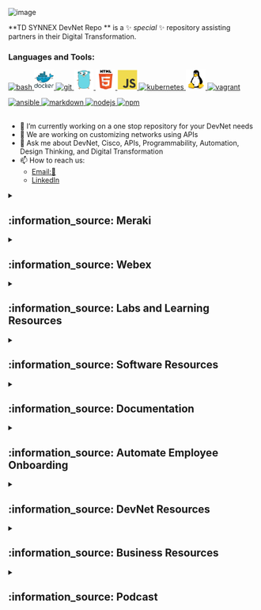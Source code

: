 ![image](https://user-images.githubusercontent.com/9085386/172184871-48c45eb4-9023-491e-98fc-742b5ab863f9.png)

**TD SYNNEX DevNet Repo ** is a ✨ _special_ ✨ repository assisting partners in their Digital Transformation.

<h3 align="left">Languages and Tools:</h3>
<p align="left"> <a href="https://www.gnu.org/software/bash/" target="_blank" rel="noreferrer"> <img src="https://www.vectorlogo.zone/logos/gnu_bash/gnu_bash-icon.svg" alt="bash" width="40" height="40"/> </a> <a href="https://www.docker.com/" target="_blank" rel="noreferrer"> <img src="https://raw.githubusercontent.com/devicons/devicon/master/icons/docker/docker-original-wordmark.svg" alt="docker" width="40" height="40"/> </a> <a href="https://git-scm.com/" target="_blank" rel="noreferrer"> <img src="https://www.vectorlogo.zone/logos/git-scm/git-scm-icon.svg" alt="git" width="40" height="40"/> </a> <a href="https://golang.org" target="_blank" rel="noreferrer"> <img src="https://raw.githubusercontent.com/devicons/devicon/master/icons/go/go-original.svg" alt="go" width="40" height="40"/> </a> <a href="https://www.w3.org/html/" target="_blank" rel="noreferrer"> <img src="https://raw.githubusercontent.com/devicons/devicon/master/icons/html5/html5-original-wordmark.svg" alt="html5" width="40" height="40"/> </a> <a href="https://developer.mozilla.org/en-US/docs/Web/JavaScript" target="_blank" rel="noreferrer"> <img src="https://raw.githubusercontent.com/devicons/devicon/master/icons/javascript/javascript-original.svg" alt="javascript" width="40" height="40"/> </a> <a href="https://kubernetes.io" target="_blank" rel="noreferrer"> <img src="https://www.vectorlogo.zone/logos/kubernetes/kubernetes-icon.svg" alt="kubernetes" width="40" height="40"/> </a> <a href="https://www.linux.org/" target="_blank" rel="noreferrer"> <img src="https://raw.githubusercontent.com/devicons/devicon/master/icons/linux/linux-original.svg" alt="linux" width="40" height="40"/> </a> <a href="https://www.vagrantup.com/" target="_blank" rel="noreferrer"> <img src="https://www.vectorlogo.zone/logos/vagrantup/vagrantup-icon.svg" alt="vagrant" width="40" height="40"/> </a> </p>
<a href="https://www.ansible.com/" target="_blank" rel="noreferrer"> <img src="https://www.vectorlogo.zone/logos/ansible/ansible-icon.svg" alt="ansible" width="40" height="40"/> </a>
<a href="https://www.markdownguide.org/" target="_blank" rel="noreferrer"> <img src="https://www.vectorlogo.zone/logos/commonmark/commonmark-official.svg" alt="markdown"width="40" height="40"/> </a>
<a href="https://www.nodejs.org/" target="_blank" rel="noreferrer"> <img src="https://www.vectorlogo.zone/logos/nodejs/nodejs-icon.svg" alt="nodejs" width="40" height="40"/> </a>
<a href="https://www.npmjs.com/" target="_blank" rel="noreferrer"> <img src="https://www.vectorlogo.zone/logos/npmjs/npmjs-icon.svg" alt="npm" width="40" height="40"/> </a> 

<br />

<br />

- 🔭 I’m currently working on a one stop repository for your DevNet needs 
- 🌱 We are working on customizing networks using APIs 
- 💬 Ask me about DevNet, Cisco, APIs, Programmability, Automation, Design Thinking, and Digital Transformation
- 📫 How to reach us: 
  - [Email::email:](rubend@synnex.com)
  - [LinkedIn](https://www.linkedin.com/in/ruben-dedman/)

<details>
<summary><h2> :information_source: Meraki</h2></summary>
  
**Meraki Developer Hub**
  
https://developer.cisco.com/meraki/meraki-platform/

![CleanShot-Brave Browser202206-08 at 14 37 18](https://user-images.githubusercontent.com/9085386/172702586-b2d450c7-aa08-4633-bc65-4cfaac297138.png)

https://developer.cisco.com/meraki/

![CleanShot-Brave Browser202206-08 at 14 39 12](https://user-images.githubusercontent.com/9085386/172702908-d4c40182-0140-45eb-b8d6-ddeac3dabafb.png)

**Code Exchange**
  
**Meraki Dashboard API**

![CleanShot-Brave Browser202206-08 at 14 42 14](https://user-images.githubusercontent.com/9085386/172703388-a1c353b6-8ef4-4515-8ddf-6d2a8ca7d61b.png)

https://developer.cisco.com/meraki/api-latest/

https://developer.cisco.com/meraki/api-v1/
  
  
**Integrations**

  
![CleanShot-Brave Browser202206-08 at 14 47 49](https://user-images.githubusercontent.com/9085386/172704358-8a0ff5a6-7ae1-42fb-af15-f7f53e14f377.png)
  
https://developer.cisco.com/meraki/build/meraki-network-creator-with-servicenow-and-angular/
  
**Automation Exchange**

![CleanShot-Brave Browser202206-08 at 17 37 02](https://user-images.githubusercontent.com/9085386/172729069-e608dcbb-b623-438e-bd59-a5f0c71676d2.png)

https://developer.cisco.com/network-automation/listing/
  
  
**Meraki APIs with Node-RED**
  
https://developer.cisco.com/meraki/build/node-red-getting-started-with-cisco-meraki-apis/

https://nodered.org/docs/
  
**Captive Portals**

https://github.com/meraki/js-splash

https://developer.cisco.com/meraki/guides/captive-portal-solution-guide/
  
**Learning Labs + Github Repositories**

https://github.com/CiscoDevNet/meraki-code

https://github.com/meraki/dashboard-api-python/
  
  
**Blogs**

https://nolanwifi.com/2018/10/28/meraki-api-where-do-you-start/

https://andrecamillo.medium.com/getting-started-with-meraki-apis-7633a822a9da

</details>

<details>
<summary><h2> :information_source: Webex</h2></summary>
  
**Official**

https://developer.webex.com/

https://developer.webex.com/docs

**Webex Github Repos**

https://github.com/JardaMartan?tab=repositories

**Connect GitHub to Webex**

https://apphub.webex.com/applications/github-cloud-99112
  
**Webex Assistance Skills**
  
https://developer-portal-intb.ciscospark.com/docs/api/guides/webex-assistant-skills-guide
  
https://developer-portal-intb.ciscospark.com/docs/api/guides/webex-assistant-skills-reference-guide#response-payload
  
**Natural Language Processor Bot Integration**

Install - https://www.mindmeld.com/docs/userguide/getting_started.html
Integrate - https://www.mindmeld.com/docs/integrations/webex_teams.html
Food Ordering Project - https://www.mindmeld.com/docs/blueprints/food_ordering.html
  
</details>


<details>
<summary><h2> :information_source: Labs and Learning Resources</h2></summary>
  
**Learning Modules**

https://developer.cisco.com/learning/search/modules/

**dCloud Labs**

https://dcloud-cms.cisco.com/help/view-documentation-for-dcloud-content

  
</details>


<details>
<summary><h2> :information_source: Software Resources</h2></summary>

**NAPALM (Network Automation and Programmability Abstraction Layer with Multivendor support)**
  
https://developer.cisco.com/codeexchange/github/repo/napalm-automation/napalm  
  
https://napalm.readthedocs.io/en/latest/
  
https://github.com/napalm-automation/napalm
  
https://www.ciscolive.com/c/dam/r/ciscolive/emea/docs/2019/pdf/DEVNET-1599.pdf
  
https://codingnetworks.blog/napalm-network-automation-python-working-with-cisco-ios-and-ios-xr/
  
https://ultraconfig.com.au/blog/introduction-to-napalm-network-automation-on-cisco/
  
**VIM**

https://github.com/mg979/vim-visual-multi

https://learnvimscriptthehardway.stevelosh.com/chapters/06.html#exercises

https://vim.fandom.com/wiki/Use_filter_commands_to_process_text

**Z Shell**

https://zsh.sourceforge.io/

**Mac Apps**

https://manytricks.com/moom/
  
</details>

<details>
<summary><h2> :information_source: Documentation</h2></summary>
 
https://docusaurus.io/docs
  
</details>

<details>
<summary><h2> :information_source: Automate Employee Onboarding</h2></summary>

https://www.youtube.com/watch?v=INGnD_586jwocs
  
**GitHub Repo**
  
https://github.com/Stienvdh/new-employee-onboarding
  
</details>


<details>
<summary><h2> :information_source: DevNet Resources</h2></summary>

**DevNet Creations**
https://creations.devnetcloud.com/  
  
  
</details>

<details>
<summary><h2> :information_source: Business Resources</h2></summary>

**Web Design Resources**

https://github.com/nicolesaidy/awesome-web-design#icons
  
**Markdown Tutorials**

https://markmap.js.org/repl

**READMEs**

https://github.com/matiassingers/awesome-readme


**Marketing for Engineers**

https://github.com/goabstract/Marketing-for-Engineers
  
</details>

<details>
<summary><h2> :information_source: Podcast </h2></summary>

https://packetpushers.net/podcast/

</details>


  
